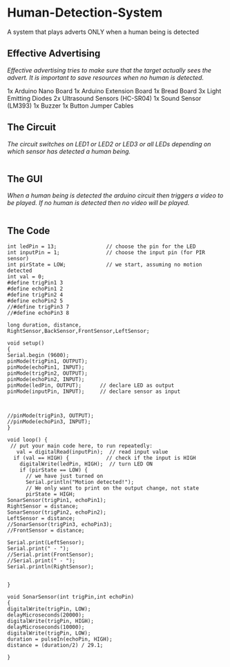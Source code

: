 # Human-Detection-System
A system that plays adverts ONLY when a human being is detected

## Effective Advertising
*Effective advertising tries to make sure that the target actually sees the advert. It is important to save resources when no human is detected.*

1x Arduino Nano Board
1x Arduino Extension Board
1x Bread Board
3x Light Emitting Diodes
2x Ultrasound Sensors (HC-SR04)
1x Sound Sensor (LM393)
1x Buzzer
1x Button
Jumper Cables

## The Circuit
*The circuit switches on LED1 or LED2 or LED3 or all LEDs depending on which sensor has detected a human being.*

![]()

## The GUI
*When a human being is detected the arduino circuit then triggers a video to be played. If no human is detected then no video will be played.*

![]()

## The Code
```
int ledPin = 13;                // choose the pin for the LED
int inputPin = 1;               // choose the input pin (for PIR sensor)
int pirState = LOW;             // we start, assuming no motion detected
int val = 0;
#define trigPin1 3
#define echoPin1 2
#define trigPin2 4
#define echoPin2 5
//#define trigPin3 7
//#define echoPin3 8

long duration, distance, RightSensor,BackSensor,FrontSensor,LeftSensor;

void setup()
{
Serial.begin (9600);
pinMode(trigPin1, OUTPUT);
pinMode(echoPin1, INPUT);
pinMode(trigPin2, OUTPUT);
pinMode(echoPin2, INPUT);
pinMode(ledPin, OUTPUT);      // declare LED as output
pinMode(inputPin, INPUT);     // declare sensor as input



//pinMode(trigPin3, OUTPUT);
//pinMode(echoPin3, INPUT);
}

void loop() {
 // put your main code here, to run repeatedly:
   val = digitalRead(inputPin);  // read input value
  if (val == HIGH) {            // check if the input is HIGH
    digitalWrite(ledPin, HIGH);  // turn LED ON
    if (pirState == LOW) {
      // we have just turned on
      Serial.println("Motion detected!");
      // We only want to print on the output change, not state
      pirState = HIGH;  
SonarSensor(trigPin1, echoPin1);
RightSensor = distance;
SonarSensor(trigPin2, echoPin2);
LeftSensor = distance;
//SonarSensor(trigPin3, echoPin3);
//FrontSensor = distance;

Serial.print(LeftSensor);
Serial.print(" - ");
//Serial.print(FrontSensor);
//Serial.print(" - ");
Serial.println(RightSensor);

 
}

void SonarSensor(int trigPin,int echoPin)
{
digitalWrite(trigPin, LOW);
delayMicroseconds(20000);
digitalWrite(trigPin, HIGH);
delayMicroseconds(10000);
digitalWrite(trigPin, LOW);
duration = pulseIn(echoPin, HIGH);
distance = (duration/2) / 29.1;

}
```
